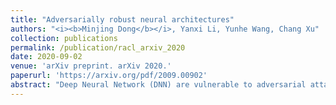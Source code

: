 ```yaml
---
title: "Adversarially robust neural architectures"
authors: "<i><b>Minjing Dong</b></i>, Yanxi Li, Yunhe Wang, Chang Xu"
collection: publications
permalink: /publication/racl_arxiv_2020
date: 2020-09-02
venue: 'arXiv preprint. arXiv 2020.'
paperurl: 'https://arxiv.org/pdf/2009.00902'
abstract: "Deep Neural Network (DNN) are vulnerable to adversarial attack. Existing methods are devoted to developing various robust training strategies or regularizations to update the weights of the neural network. But beyond the weights, the overall structure and information flow in the network are explicitly determined by the neural architecture, which remains unexplored. This paper thus aims to improve the adversarial robustness of the network from the architecture perspective with NAS framework. We explore the relationship among adversarial robustness, Lipschitz constant, and architecture parameters and show that an appropriate constraint on architecture parameters could reduce the Lipschitz constant to further improve the robustness. For NAS framework, all the architecture parameters are equally treated when the discrete architecture is sampled from supernet. However, the importance of architecture parameters could vary from operation to operation or connection to connection, which is not explored and might reduce the confidence of robust architecture sampling. Thus, we propose to sample architecture parameters from trainable multivariate log-normal distributions, with which the Lipschitz constant of entire network can be approximated using a univariate log-normal distribution with mean and variance related to architecture parameters. Compared with adversarially trained neural architectures searched by various NAS algorithms as well as efficient human-designed models, our algorithm empirically achieves the best performance among all the models under various attacks on different datasets."
---
```

